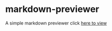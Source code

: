 # markdown-previewer
A simple markdown previewer click [here to view](https://chukajoseph99.github.io/markdown-previewer/)
